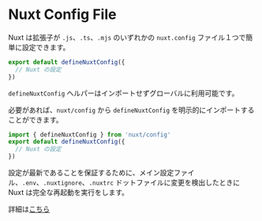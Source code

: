 # Nuxt Config File
Nuxt は拡張子が `.js`、`.ts`、`.mjs` のいずれかの `nuxt.config` ファイル１つで簡単に設定できます。
```ts
export default defineNuxtConfig({
  // Nuxt の設定
})
```
`defineNuxtConfig` ヘルパーはインポートせずグローバルに利用可能です。

必要があれば、`nuxt/config` から `defineNuxtConfig` を明示的にインポートすることができます。

```ts
import { defineNuxtConfig } from 'nuxt/config'
export default defineNuxtConfig({
  // Nuxt の設定
})
```
設定が最新であることを保証するために、メイン設定ファイル、`.env`、`.nuxtignore`、`.nuxtrc` ドットファイルに変更を検出したときに Nuxt は完全な再起動を実行をします。

詳細は[こちら](https://nuxt.com/docs/api/configuration/nuxt-config)